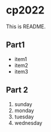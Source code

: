 # cp2022

This is README.
## Part1
- item1
- item2
- item3

## Part 2
1. sunday
1. monday
1. tuesday
1. wednesday
